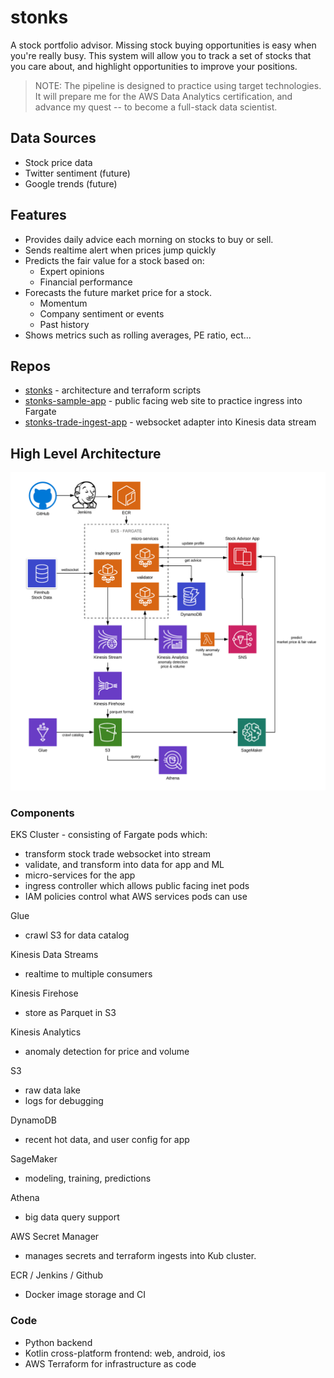 # stonks 
A stock portfolio advisor. Missing stock buying opportunities is easy when you're really busy. This system will allow you to track a set of stocks that you care about, and highlight opportunities to improve your positions.

> NOTE: 
The pipeline is designed to practice using target technologies. It will prepare me for the AWS Data Analytics certification, and advance my quest -- to become a full-stack data scientist.

## Data Sources
* Stock price data
* Twitter sentiment (future)
* Google trends (future)

## Features
* Provides daily advice each morning on stocks to buy or sell.
* Sends realtime alert when prices jump quickly
* Predicts the fair value for a stock based on:
    * Expert opinions
    * Financial performance 
* Forecasts the future market price for a stock.
    * Momentum
    * Company sentiment or events
    * Past history
* Shows metrics such as rolling averages, PE ratio, ect...

## Repos
* [stonks](https://github.com/mronemous/stonks) - architecture and terraform scripts
* [stonks-sample-app](https://github.com/mronemous/stonks-sample-app) - public facing web site to practice ingress into Fargate
* [stonks-trade-ingest-app](https://github.com/mronemous/stonks-trade-ingest-app) - websocket adapter into Kinesis data stream

## High Level Architecture
![High Level](docs//stonks-high-level-architecture.png?raw=true "High Level Architecture")

### Components

EKS Cluster - consisting of Fargate pods which:
* transform stock trade websocket into stream
* validate, and transform into data for app and ML
* micro-services for the app
* ingress controller which allows public facing inet pods 
* IAM policies control what AWS services pods can use

Glue 
* crawl S3 for data catalog

Kinesis Data Streams
* realtime to multiple consumers

Kinesis Firehose
* store as Parquet in S3

Kinesis Analytics
* anomaly detection for price and volume

S3
* raw data lake
* logs for debugging 

DynamoDB
* recent hot data, and user config for app

SageMaker
* modeling, training, predictions

Athena 
* big data query support 

AWS Secret Manager 
* manages secrets and terraform ingests into Kub cluster.

ECR / Jenkins / Github
* Docker image storage and CI

### Code
* Python backend
* Kotlin cross-platform frontend: web, android, ios
* AWS Terraform for infrastructure as code
